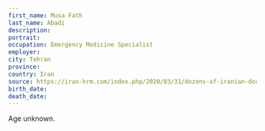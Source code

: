 ```yaml
---
first_name: Musa Fath
last_name: Abadi
description: 
portrait: 
occupation: Emergency Medicine Specialist
employer: 
city: Tehran
province: 
country: Iran
source: https://iran-hrm.com/index.php/2020/03/31/dozens-of-iranian-doctors-died-during-irans-coronavirus-crisis/
birth_date: 
death_date: 
---
```


Age unknown.